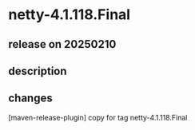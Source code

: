# netty-4.1.118.Final

## release on 20250210
## description
## changes
[maven-release-plugin] copy for tag netty-4.1.118.Final

